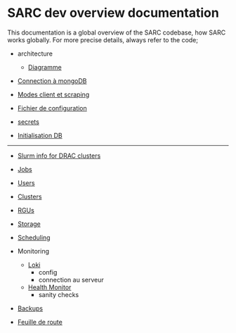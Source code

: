 # SARC dev overview documentation

This documentation is a global overview of the SARC codebase, how SARC works globally. 
For more precise details, always refer to the code; 

- architecture
	- [Diagramme](diagramme.md)
- [Connection à mongoDB](mongodb_connection.md)

- [Modes client et scraping](client_scraping_modes.md)
- [Fichier de configuration](config_file.md)

- [secrets](secrets.md)
- [Initialisation DB](cli_db.md)

----

- [Slurm info for DRAC clusters](cli_slurmconfig.md)
- [Jobs](cli_jobs.md)
- [Users](users.md)
- [Clusters](clusters.md)
- [RGUs](rgu.md)
- [Storage](storage.md)
- [Scheduling](scheduling.md)
- Monitoring
	- [Loki](loki.md)
		- config
		- connection au serveur
	- [Health Monitor](health_monitor.md)
		- sanity checks
- [Backups](backups.md)

- [Feuille de route](roadmap.md)

